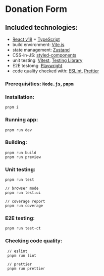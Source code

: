# Donation Form

## Included technologies:
- [React v18](https://react.dev/) + [TypeScript](https://www.typescriptlang.org/)
- build environment: [Vite.js](https://vitejs.dev/)
- state management: [Zustand](https://zustand-demo.pmnd.rs/)
- CSS-in-JS: [styled-components](https://styled-components.com/)
- unit testing: [Vitest](https://vitest.dev/), [Testing Library](https://testing-library.com/)
- E2E testomg: [Playwright](https://playwright.dev/)
- code quality checked with: [ESLint](https://eslint.org/), [Prettier](https://prettier.io/)

### Prerequisities: `Node.js`, `pnpm`
### Installation:
```
pnpm i
```
### Running app:
```
pnpm run dev
```
### Building:
```
pnpm run build
pnpm run preview
```
### Unit testing:
```
pnpm run test

// browser mode
pnpm run test:ui

// coverage report
pnpm run coverage
```
### E2E testing:
```
pnpm run test-ct
```

### Checking code quality:
```
 // eslint
 pnpm run lint

 // prettier
 pnpm run prettier
```
